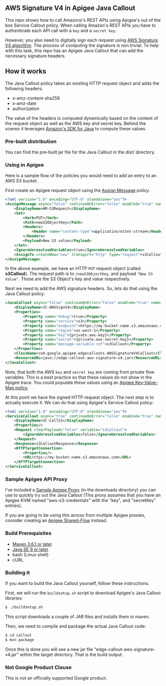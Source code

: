 ## AWS Signature V4 in Apigee Java Callout

This repo shows how to call Amazons's REST APIs using Apigee's out of the box Service Callout policy. 
When calling Amazon's REST APIs you have to authenticate each API call with a `key` and a `secret key`.

However, you also need to digitally sign each request using [AWS Signature V4 algorithm](https://docs.aws.amazon.com/general/latest/gr/signature-version-4.html). The process of computing the
signature is non trivial. To help with this task, this repo has an Apigee Java Callout that can add
the necessary signature headers.


## How it works

The Java Callout policy takes an existing HTTP request object and adds the following headers:

* x-amz-content-sha256
* x-amz-date
* authorization

The value of the headers is computed dynamically based on the content of the request object as well as the
AWS key and secret key. Behind the scenes it leverages [Amazon's SDK for Java](https://aws.amazon.com/sdk-for-java/) 
to compute these values.


### Pre-built distribution

You can find the pre-built jar file for the Java Callout in the dist/ directory.


### Using in Apigee

Here is a sample flow of the policies you would need to add an entry to an AWS S3 bucket.

First create an Apigee request object using the [Assign Message](https://docs.apigee.com/api-platform/reference/policies/assign-message-policy) policy.


```xml
<?xml version="1.0" encoding="UTF-8" standalone="yes"?>
<AssignMessage async="false" continueOnError="false" enabled="true" name="AM-S3Request">
    <DisplayName>AM-S3Request</DisplayName>
    <Set>
        <Verb>PUT</Verb>
        <Path>newS3ObjectKey</Path>
        <Headers>
            <Header name="content-type">application/octet-stream</Header>
        </Headers>
        <Payload>New S3 value</Payload>
    </Set>
    <IgnoreUnresolvedVariables>true</IgnoreUnresolvedVariables>
    <AssignTo createNew="new" transport="http" type="request">s3Callout</AssignTo>
</AssignMessage>
```

In the above example, we have an HTTP `PUT` request object (called **s3Callout**). The request path is to `/newS3ObjectKey`, and payload `"New S3 Value"`.
Those are the S3 Object's key and value respectively. 

Next we need to add the AWS signature headers. So, lets do that using the Java Callout policy:

```xml
<JavaCallout async="false" continueOnError="false" enabled="true" name="JC-AWSSignV4">
    <DisplayName>JC-AWSSignV4</DisplayName>
    <Properties>
        <Property name="debug">true</Property>
        <Property name="service">s3</Property>
        <Property name="endpoint">https://my-bucket-name.s3.amazonaws.com</Property>
        <Property name="region">us-west-1</Property>
        <Property name="key">{private.aws-key}</Property>
        <Property name="secret">{private.aws-secret-key}</Property>
        <Property name="message-variable-ref">s3Callout</Property>
    </Properties>
    <ClassName>com.google.apigee.edgecallouts.AWSSignatureV4Callout</ClassName>
    <ResourceURL>java://edge-callout-aws-signature-v4.jar</ResourceURL>
</JavaCallout>
```

Note, that both the AWS `key` and `secret key` are coming from private flow variables. This is a best practice
so that these values do not show in the Apigee trace. You could populate these values using an [Apigee Key-Value-Map
policy](https://docs.apigee.com/api-platform/reference/policies/key-value-map-operations-policy).

At this point we have the signed HTTP request object. The next step is to actually execute it.
We can do that using Apigee's Service Callout policy:

```xml
<?xml version="1.0" encoding="UTF-8" standalone="yes"?>
<ServiceCallout async="true" continueOnError="false" enabled="true" name="SC-CallS3">
    <DisplayName>SC-CallS3</DisplayName>
    <Properties/>
    <Request clearPayload="false" variable="s3Callout">
        <IgnoreUnresolvedVariables>false</IgnoreUnresolvedVariables>
    </Request>
    <Response>s3CalloutResponse</Response>
    <HTTPTargetConnection>
        <Properties/>
        <URL>ttps://my-bucket-name.s3.amazonaws.com</URL>
    </HTTPTargetConnection>
</ServiceCallout>
```


### Sample Apigee API Proxy

I've included a [Sample Apigee Proxy](https://github.com/micovery/apigee-java-callout-aws-signature-v4/raw/master/downloads/apigee-s3-sample-apiproxy.zip) (in the downloads directory) you can use to quickly try out the Java Callout (This proxy assumes that you have an Apigee KVM named "aws-s3-credentials" with the "key", and "secretKey" entries).

If you are going to be using this across from multiple Apigee proxies, consider creating an [Apigee Shared-Flow](https://docs.apigee.com/api-platform/fundamentals/shared-flows) instead.


### Build Prerequisites


  * [Maven 3.6.1 or later](https://maven.apache.org/download.cgi)
  * [Java SE 9 or later](https://www.oracle.com/technetwork/java/javase/downloads/index.html)
  * bash (Linux shell)
  * cURL
  

### Building it


If you want to build the Java Callout yourself, follow these instructions.

First, we will run the `buildsetup.sh` script to download Apigee's Java Callout libraries:

```bash
$ ./buildsetup.sh
```

This script downloads a couple of JAR files and installs them in maven.

Then, we need to compile and package the actual Java Callout code:

```bash
$ cd callout
$ mvn package
```

Once this is done you will see a new jar file  "edge-callout-aws-signature-v4.jar" within the target directory. 
That is the build output.

### Not Google Product Clause

This is not an officially supported Google product.
